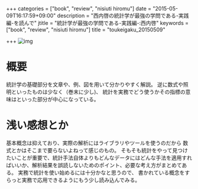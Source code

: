 +++
categories = ["book", "review", "nisiuti hiromu"]
date = "2015-05-09T16:17:59+09:00"
description = "西内啓の統計学が最強の学問である-実践編-を読んで"
jtitle = "統計学が最強の学問である-実践編-:西内啓"
keywords = ["book", "review", "nisiuti hiromu"]
title = "toukeigaku_20150509"

+++
![img]()

# 概要
統計学の基礎部分を文章や、例、図を用いて分かりやすく解説。
逆に数式や照明といったものは少なく（巻末に少し)、
統計を実務でどう使うかその指標の意味はといった部分が中心になっている。

# 浅い感想とか
基本概念は抑えており、実際の解析にはライブラリやツールを使うのだから
数式とかはそこまで要らないよねって感じのもの。
そもそも統計をやって見つけたいことが重要で、統計手法自体よりもどんなデータにはどんな手法を適用すればいいか、解析結果を誤読しないためのポイント、必要な考え方がまとめてある。
実務で統計を使い始めるには十分かなと思うので、
書かれている概念をすらっと実務で応用できるようにもう少し読み込んでみる。

